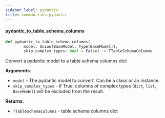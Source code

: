 ```yaml
---
sidebar_label: pydantic
title: common.libs.pydantic
---
```


#### pydantic\_to\_table\_schema\_columns

```python
def pydantic_to_table_schema_columns(
        model: Union[BaseModel, Type[BaseModel]],
        skip_complex_types: bool = False) -> TTableSchemaColumns
```

Convert a pydantic model to a table schema columns dict

**Arguments**:

- `model` - The pydantic model to convert. Can be a class or an instance.
- `skip_complex_types` - If True, columns of complex types (`dict`, `list`, `BaseModel`) will be excluded from the result.
  

**Returns**:

- `TTableSchemaColumns` - table schema columns dict

